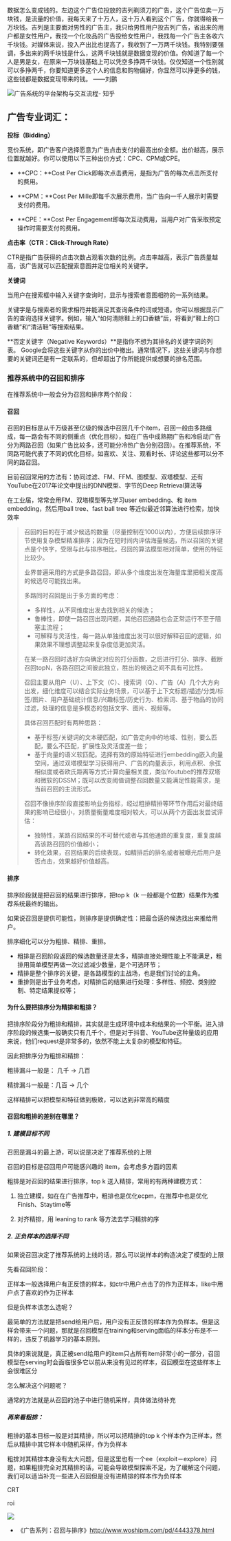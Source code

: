 数据怎么变成钱的。左边这个广告位投放的吉列剃须刀的广告，这个广告位卖一万块钱，是流量的价值，我每天来了十万人，这十万人看到这个广告，你就得给我一万块钱。吉列是主要面对男性的广告主，我只给男性用户投吉列广告，省出来的用户都是女性用户，我找一个化妆品的广告投给女性用户，我找每一个广告主各收六千块钱。对媒体来说，投入产出比也提高了，我收到了一万两千块钱。我特别要强调，多出来的两千块钱是什么，这两千块钱就是数据变现的价值。你知道了每一个人是男是女，在原来一万块钱基础上可以凭空多挣两千块钱。仅仅知道一个性别就可以多挣两千，你要知道更多这个人的信息和购物偏好，你显然可以挣更多的钱，这些钱都是数据变现带来的钱。			——刘鹏

![广告系统的平台架构与交互流程- 知乎](https://pica.zhimg.com/v2-b27805725869e5d4da822a89ac88361f_1440w.jpg?source=172ae18b)

## 广告专业词汇：

**投标（Bidding）**

竞价系统，即广告客户选择愿意为广告点击支付的最高出价金额。出价越高，展示位置就越好。你可以使用以下三种出价方式：CPC、CPM或CPE。

- **CPC：**Cost Per Click即每次点击费用，是指为广告的每次点击所支付的费用。

- **CPM：**Cost Per Mille即每千次展示费用，当广告向一千人展示时需要支付的费用。

- **CPE：**Cost Per Engagement即每次互动费用，当用户对广告采取预定操作时需要支付的费用。



**点击率（CTR：Click-Through Rate）**

CTR是指广告获得的点击次数占观看次数的比例。点击率越高，表示广告质量越高，该广告就可以匹配搜索意图并定位相关的关键字。



**关键词**

当用户在搜索框中输入关键字查询时，显示与搜索者意图相符的一系列结果。

关键字是与搜索者的需求相符并能满足其查询条件的词或短语。你可以根据显示广告的查询选择关键字。例如，输入“如何清除鞋上的口香糖”后，将看到“鞋上的口香糖”和“清洁鞋”等搜索结果。

**否定关键字（Negative Keywords）**是指你不想为其排名的关键字词的列表。 Google会将这些关键字从你的出价中撤出。通常情况下，这些关键词与你想要的关键词还是有一定联系的，但却超出了你所能提供或想要的排名范围。



### 推荐系统中的召回和排序

在推荐系统中一般会分为召回和排序两个阶段：

#### 召回

召回的目标是从千万级甚至亿级的候选中召回几千个item，召回一般由多路组成，每一路会有不同的侧重点（优化目标），如在广告中成熟期广告和冷启动广告分为两路召回（如果广告比较多，还可能分冷热广告分别召回）。在推荐系统，不同路可能代表了不同的优化目标，如喜欢、关注、观看时长、评论这些都可以分不同的路召回。

目前召回常用的方法有：协同过滤、FM、FFM、图模型、双塔模型、还有YouTube在2017年论文中提出的DNN模型、字节的Deep Retrieval算法等

在工业届，常常会用FM、双塔模型等先学习user embedding、和 item embedding，然后用ball tree、fast ball tree 等近似最近邻算法进行检索，加快效率

> 召回的目的在于减少候选的数量（尽量控制在1000以内），方便后续排序环节使用复杂模型精准排序；因为在短时间内评估海量候选，所以召回的关键点是个快字，受限与此与排序相比，召回的算法模型相对简单，使用的特征比较少。
>
> 业界普遍采用的方式是多路召回，即从多个维度出发在海量库里把相关度高的候选尽可能找出来。
>
> 多路同时召回是出于多方面的考虑：
>
> - 多样性，从不同维度出发去找到相关的候选；
> - 鲁棒性，即使一路召回出现问题，其他召回通路也会正常运行不至于阻塞主流程；
> - 可解释与灵活性，每一路从单独维度出发可以很好解释召回的逻辑，如果效果不理想调整起来复杂度低更加灵活。
>
> 在某一路召回时选好方向确定对应的打分函数，之后进行打分、排序、截断召回topN，各路召回之间彼此独立，胜出的候选之间不具有可比性。
>
> 召回主要从用户（U）、上下文（C）、搜索词（Q）、广告（A）几个大方向出发，细化维度可以结合实际业务场景，可以基于上下文标题/描述/分类/标签/图片、用户基础统计信息/兴趣标签/历史行为、检索词、基于物品的协同过滤，处理的信息是多模态的包括文字、图片、视频等。
>
> 具体召回匹配时有两种思路：
>
> - 基于标签/关键词的文本硬匹配，如广告定向中的地域、性别，要么匹配，要么不匹配，扩展性及灵活度差一些；
> - 基于向量的语义软匹配。选择有效的原始特征进行embedding嵌入向量空间，通过双塔模型学习获得用户、广告的向量表示，利用点积、余弦相似度或者欧氏距离等方式计算向量相关度，类似Youtube的推荐双塔和微软的DSSM；既可以改变阈值调整召回数量又能满足性能需求，是当前召回的主流形式。
>
> 召回不像排序阶段直接影响业务指标，经过粗排精排等环节作用后对最终结果的影响已经很小，对质量衡量难度相对较大，可以从两个方面出发尝试评估：
>
> - 独特性，某路召回结果的不可替代或者与其他通路的重复度，重复度越高该路召回的价值越小；
> - 转化效果，召回结果的后续表现，如精排后的排名或者被曝光后用户是否点击，效果越好价值越高。

 

#### 排序

排序阶段就是把召回的结果进行排序，把top k（k 一般都是个位数）结果作为推荐系统最终的输出。

如果说召回是提供可能性，则排序是提供确定性：把最合适的候选找出来推给用户。

排序细化可以分为粗排、精排、重排。

- 粗排是召回阶段返回的候选数量还是太多，精排直接处理性能上不能满足，粗排用简单模型再做一次过滤减少数量，是个可选环节；
- 精排是整个排序的关键，是各路模型的主战场，也是我们讨论的主角。
- 重排则是出于业务考虑，对精排后的结果进行处理：多样性、频控、类别控制、特定结果提权等；

 

#### 为什么要把排序分为精排和粗排？

把排序阶段分为粗排和精排，其实就是生成环境中成本和结果的一个平衡。进入排序阶段的候选集一般确实只有几千个，但是对于抖音、YouTube这种量级的应用来说，他们request是非常多的，依然不能上太复杂的模型和特征。

因此把排序分为粗排和精排：

粗排漏斗一般是： 几千 -> 几百

精排漏斗一般是：几百 -> 几个

这样精排可以把模型和特征做到极致，可以达到非常高的精度

 

#### 召回和粗排的差别在哪里？

##### 1. 建模目标不同

召回是漏斗的最上游，可以说是决定了推荐系统的上限

召回的目标是召回用户可能感兴趣的 item，会考虑多方面的因素

 

粗排是对召回的结果进行排序，top k 送入精排，常用的有两种建模方式：

1. 独立建模，如在在广告推荐中，粗排也是优化ecpm，在推荐中也是优化Finish、Staytime等

2. 对齐精排，用 leaning to rank 等方法去学习精排的序

##### 2. 正负样本的选择不同

如果说召回决定了推荐系统的上线的话，那么可以说样本的构造决定了模型的上限

先看召回阶段：

正样本一般选择用户有正反馈的样本，如ctr中用户点击了的作为正样本，like中用户点了喜欢的作为正样本

但是负样本该怎么选呢？

最简单的方法就是把send给用户后，用户没有正反馈的样本作为负样本。但是这样会带来一个问题，那就是召回模型在training和serving面临的样本分布是不一样的，违反了机器学习的基本原则。

具体的来说就是，真正被send给用户的item只占所有item非常小的一部分，召回模型在serving时会面临很多它以前从来没有见过的样本，召回模型在这些样本上会很难区分

怎么解决这个问题呢？

通常的方法就是从召回的池子中进行随机采样，具体做法待补充

 

##### 再来看粗排：

粗排的基本目标一般是对其精排，所以可以把精排的top k 个样本作为正样本，然后从精排中其它样本中随机采样，作为负样本

粗排对其精排本身没有太大问题，但是这里也有一个ee（exploit－explore）问题，如果粗排完全对其精排的话，可能会导致模型探索不足，为了缓解这个问题，我们可以适当补充一些进入召回但是没有进精排的样本作为负样本



CRT

roi

![](https://tva1.sinaimg.cn/large/008i3skNly1gqmpcxmlkoj30ms06ftbe.jpg)







- 《广告系列：召回与排序》http://www.woshipm.com/pd/4443378.html
